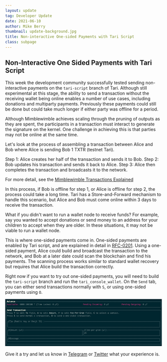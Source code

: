 ```yaml
---
layout: update
tag: Developer Update
date: 2021-06-10
author: Mike Berry
thumbnail: update-background.jpg
title: Non-interactive One-sided Payments with Tari Script
class: subpage
---
```


## Non-Interactive One Sided Payments with Tari Script

This week the development community successfully tested sending non-interactive payments on the `tari-script` branch of Tari. Although still experimental at
this stage, the ability to send a transaction without the receiving wallet being online enables a number of use cases, including donations and multiparty payments. Previously these payments could still be done but could take much longer if either party was offline for a period.

Although Mimblewimble achieves scaling through the pruning of outputs as they are spent, the participants in a transaction must interact to generate the signature on the kernel. One challenge in achieving this is that parties may not be online at the same time.

Let's look at the process of assembling a transaction between Alice and Bob where Alice is sending Bob 1 TXTR (testnet Tari).

Step 1: Alice creates her half of the transaction and sends it to Bob.
Step 2: Bob updates his transaction and sends it back to Alice.
Step 3: Alice then completes the transaction and broadcasts it to the network.

For more detail, see the [Mimblewimble Transactions Explained](https://tlu.tarilabs.com/protocols/mimblewimble-1/MainReport.html)

In this process, if Bob is offline for step 1, or Alice is offline for step 2, the process could take a long time. Tari has a Store-and-Forward mechanism to handle this scenario, but Alice and Bob must come online within 3 days to receive the transaction.

What if you didn't want to run a wallet node to receive funds? For example, say you wanted to accept donations or send money to an address for your children to accept when they are older. In these situations, it may not be viable to run a wallet node.

This is where one-sided payments come in. One-sided payments are enabled by Tari script, and are explained in detail in [RFC-0201](https://rfc.tari.com/RFC-0201_TariScript.html#one-sided-payment).
Using a one-sided payment, Alice could build and broadcast the transaction to the network, and Bob at a later date could scan the blockchain and find his payments. The scanning process works similar to standard wallet recovery but requires that Alice build the transaction correctly.

Right now if you want to try out one-sided payments, you will need to build the `tari-script` branch and run the `tari_console_wallet`. On the `Send` tab, you can either send transactions normally with `S`, or using one-sided payments using `O`.

![Sending a transaction in Tari Console Wallet](../assets/updates/img/update-57-tari-console-wallet-one-sided.png)

Give it a try and let us know in [Telegram](https://t.me/tariproject) or [Twitter](https://twitter.com/Tari) what your experience is.
